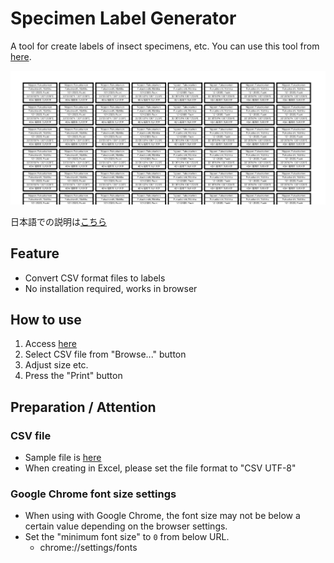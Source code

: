 # Specimen Label Generator

A tool for create labels of insect specimens, etc.
You can use this tool from [here](https://fuuki.github.io/label-generator/).

![sample](https://github.com/fuuki/label-generator/blob/master/instructions/sample_sheet.png?raw=true)

日本語での説明は[こちら](https://github.com/fuuki/label-generator/blob/master/instructions/README_ja.md)

## Feature

- Convert CSV format files to labels
- No installation required, works in browser

## How to use

1. Access [here](https://fuuki.github.io/label-generator/)
2. Select CSV file from "Browse..." button
3. Adjust size etc.
4. Press the "Print" button

## Preparation / Attention

### CSV file

- Sample file is [here](https://github.com/fuuki/label-generator/blob/master/instructions/sample_file.zip?raw=true)
- When creating in Excel, please set the file format to "CSV UTF-8"

### Google Chrome font size settings

- When using with Google Chrome, the font size may not be below a certain value depending on the browser settings.
- Set the "minimum font size" to `0` from below URL.
  - chrome://settings/fonts
